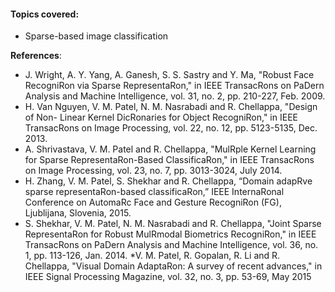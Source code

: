 #### Topics covered:

* Sparse-based image classification

**References**: 

* J. Wright, A. Y. Yang, A. Ganesh, S. S. Sastry and Y. Ma, "Robust Face RecogniRon via
Sparse RepresentaRon," in IEEE TransacRons on PaDern Analysis and Machine
Intelligence, vol. 31, no. 2, pp. 210-227, Feb. 2009.
* H. Van Nguyen, V. M. Patel, N. M. Nasrabadi and R. Chellappa, "Design of Non-
Linear Kernel DicRonaries for Object RecogniRon," in IEEE TransacRons on Image
Processing, vol. 22, no. 12, pp. 5123-5135, Dec. 2013.
* A. Shrivastava, V. M. Patel and R. Chellappa, "MulRple Kernel Learning for Sparse
RepresentaRon-Based ClassificaRon," in IEEE TransacRons on Image Processing, vol.
23, no. 7, pp. 3013-3024, July 2014.
* H. Zhang, V. M. Patel, S. Shekhar and R. Chellappa, “Domain adapRve sparse
representaRon-based classificaRon,” IEEE InternaRonal Conference on AutomaRc
Face and Gesture RecogniRon (FG), Ljublijana, Slovenia, 2015.
* S. Shekhar, V. M. Patel, N. M. Nasrabadi and R. Chellappa, "Joint Sparse
RepresentaRon for Robust MulRmodal Biometrics RecogniRon," in IEEE
TransacRons on PaDern Analysis and Machine Intelligence, vol. 36, no. 1, pp.
113-126, Jan. 2014.
*V. M. Patel, R. Gopalan, R. Li and R. Chellappa, "Visual Domain AdaptaRon: A survey
of recent advances," in IEEE Signal Processing Magazine, vol. 32, no. 3, pp. 53-69,
May 2015
